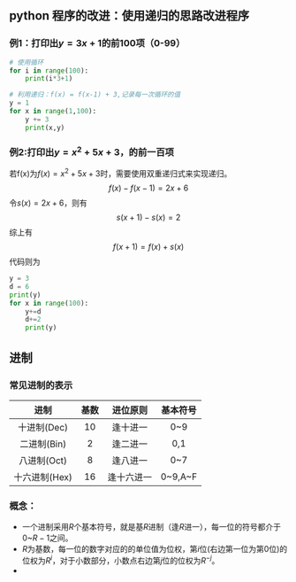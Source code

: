 
## python 程序的改进：使用递归的思路改进程序

### 例1：打印出$y=3x+1$的前100项（0-99）
```python
# 使用循环
for i in range(100):
	print(i*3+1)

# 利用递归：f(x) = f(x-1) + 3,记录每一次循环的值
y = 1
for x in range(1,100):
	y += 3
	print(x,y)
```

### 例2:打印出$y=x^2+5x+3$，的前一百项

若f(x)为$f(x) =x^2+5x+3$时，需要使用双重递归式来实现递归。
$$f(x)-f(x-1)= 2x+6$$
令$s(x)=2x+6$，则有$$s(x+1)-s(x)=2$$
综上有$$f(x+1) = f(x) +s(x)$$
代码则为
```python
y = 3
d = 6
print(y)
for x in range(100):
	y+=d
	d+=2
	print(y)
```


## 进制

### 常见进制的表示

|    进制     | 基数  | 进位原则  |  基本符号   |
| :-------: | :-: | :---: | :-----: |
| 十进制(Dec)  | 10  | 逢十进一  |   0~9   |
| 二进制(Bin)  |  2  | 逢二进一  |   0,1   |
| 八进制(Oct)  |  8  | 逢八进一  |   0~7   |
| 十六进制(Hex) | 16  | 逢十六进一 | 0~9,A~F |

###  概念：

- 一个进制采用$R$个基本符号，就是基$R$进制（逢$R$进一），每一位的符号都介于$0$~$R-1$之间。
- $R$为基数，每一位的数字对应的的单位值为位权，第$i$位(右边第一位为第0位)的位权为$R^{i}$，对于小数部分，小数点右边第$j$位的位权为$R^{-j}$。
- 